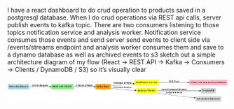 I have a react dashboard to do crud operation to products saved in a postgresql database. When I do crud operations via REST api calls, server publish events to kafka topic. There are two consumers listening to those topics notification service and analysis worker. Notification service consumes those events and send server send events to client side via /events/streams endpoint and analysis worker consumes them and save to a dynamo database as well as archived events to s3 sketch out a simple architecture diagram of my flow (React → REST API → Kafka → Consumers → Clients / DynamoDB / S3) so it’s visually clear


![architectural diagram](../diagrams/system_architecture.png)